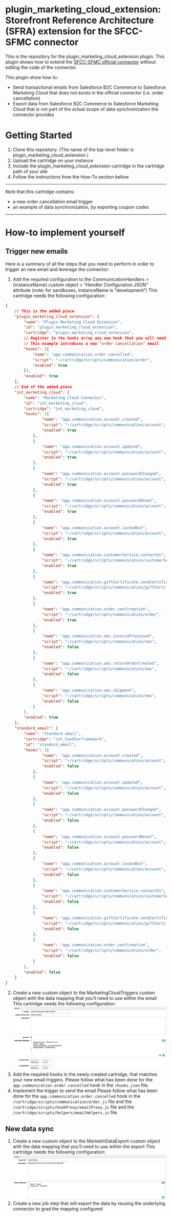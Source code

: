 # plugin_marketing_cloud_extension: Storefront Reference Architecture (SFRA) extension for the SFCC-SFMC connector

This is the repository for the plugin_marketing_cloud_extension plugin. This plugin shows how to extend the [SFCC-SFMC official connector](https://github.com/SalesforceCommerceCloud/marketing-cloud-connector) without editing the code of the connector.

This plugin show how to:
- Send transactional emails from Salesforce B2C Commerce to Salesforce Marketing Cloud that does not exists in the official connector (i.e. order cancellation)
- Export data from Salesforce B2C Commerce to Salesforce Marketing Cloud that is not part of the actual scope of data synchronization the connector provides

# Getting Started

1. Clone this repository. (The name of the top-level folder is plugin_marketing_cloud_extension.)
2. Upload the cartridge on your instance
3. Include the plugin_marketing_cloud_extension cartridge in the cartridge path of your site
4. Follow the instructions frow the How-To section bellow

---
Note that this cartridge contains:
- a new order cancellation email trigger
- an example of data synchronization, by exporting coupon codes
---

# How-to implement yourself

## Trigger new emails

Here is a summary of all the steps that you need to perform in order to trigger an new email and leverage the connector:

1. Add the required configuration to the CommunicationHandlers > {instanceName} custom object > “Handler Configuration JSON” attribute (note: for sandboxes, instanceName is “development“)
This cartridge needs the following configuration:
```json
{
    // This is the added piece
	"plugin_marketing_cloud_extension": {
		"name": "Plugin Marketing Cloud Extension",
		"id": "plugin_marketing_cloud_extension",
		"cartridge": "plugin_marketing_cloud_extension",
		// Register in the hooks array any new hook that you will need to trigger. Basically one hook is associated to one interaction, so one email
		// This example introduces a new "order cancellation" email
		"hooks": [{
			"name": "app.communication.order.cancelled",
			"script": "~/cartridge/scripts/communication/order",
			"enabled": true
		}],
		"enabled": true
	},
	// End of the added piece
	"int_marketing_cloud": {
		"name": "Marketing Cloud Connector",
		"id": "int_marketing_cloud",
		"cartridge": "int_marketing_cloud",
		"hooks": [{
				"name": "app.communication.account.created",
				"script": "~/cartridge/scripts/communication/account",
				"enabled": true
			},
			{
				"name": "app.communication.account.updated",
				"script": "~/cartridge/scripts/communication/account",
				"enabled": true
			},
			{
				"name": "app.communication.account.passwordChanged",
				"script": "~/cartridge/scripts/communication/account",
				"enabled": true
			},
			{
				"name": "app.communication.account.passwordReset",
				"script": "~/cartridge/scripts/communication/account",
				"enabled": true
			},
			{
				"name": "app.communication.account.lockedOut",
				"script": "~/cartridge/scripts/communication/account",
				"enabled": true
			},
			{
				"name": "app.communication.customerService.contactUs",
				"script": "~/cartridge/scripts/communication/customerService",
				"enabled": true
			},
			{
				"name": "app.communication.giftCertificate.sendCertificate",
				"script": "~/cartridge/scripts/communication/giftCertificate",
				"enabled": true
			},
			{
				"name": "app.communication.order.confirmation",
				"script": "~/cartridge/scripts/communication/order",
				"enabled": true
			},
			{
				"name": "app.communication.oms.invoiceProcessed",
				"script": "~/cartridge/scripts/communication/oms",
				"enabled": false
			},
			{
				"name": "app.communication.oms.returnOrderCreated",
				"script": "~/cartridge/scripts/communication/oms",
				"enabled": false
			},
			{
				"name": "app.communication.oms.shipment",
				"script": "~/cartridge/scripts/communication/oms",
				"enabled": false
			}
		],
		"enabled": true
	},
	"standard_email": {
		"name": "Standard email",
		"cartridge": "int_handlerframework",
		"id": "standard_email",
		"hooks": [{
				"name": "app.communication.account.created",
				"script": "~/cartridge/scripts/communication/account",
				"enabled": false
			},
			{
				"name": "app.communication.account.updated",
				"script": "~/cartridge/scripts/communication/account",
				"enabled": false
			},
			{
				"name": "app.communication.account.passwordChanged",
				"script": "~/cartridge/scripts/communication/account",
				"enabled": false
			},
			{
				"name": "app.communication.account.passwordReset",
				"script": "~/cartridge/scripts/communication/account",
				"enabled": false
			},
			{
				"name": "app.communication.account.lockedOut",
				"script": "~/cartridge/scripts/communication/account",
				"enabled": false
			},
			{
				"name": "app.communication.customerService.contactUs",
				"script": "~/cartridge/scripts/communication/customerService",
				"enabled": false
			},
			{
				"name": "app.communication.giftCertificate.sendCertificate",
				"script": "~/cartridge/scripts/communication/giftCertificate",
				"enabled": false
			},
			{
				"name": "app.communication.order.confirmation",
				"script": "~/cartridge/scripts/communication/order",
				"enabled": false
			}
		],
		"enabled": false
	}
}
```
2. Create a new custom object to the MarketingCloudTriggers custom object with the data mapping that you’ll need to use within the email
This cartridge needs the following configuration:
![Screenshot of the configuration](https://github.com/jbachelet/plugin_marketing_cloud_extension/raw/master/readme.app.communication.order.cancelled.screenshot.png "Screenshot of the configuration")
3. Add the required hooks in the newly created cartridge, that matches your new email triggers. Please follow what has been done for the `app.communication.order.cancelled` hook in the `/hooks.json` file.
4. Implement the trigger to send the email
Please follow what has been done for the `app.communication.order.cancelled` hook in the `/cartridge/scripts/communication/order.js` file and the `/cartridge/scripts/hookProxy/emailProxy.js` file and the `/cartridge/scripts/helpers/emailHelpers.js` file.

## New data sync

1. Create a new custom object to the MarketinDataExport custom object with the data mapping that you’ll need to use within the export
This cartridge needs the following configuration:
![Screenshot of the configuration](https://github.com/jbachelet/plugin_marketing_cloud_extension/raw/master/readme.couponCodes.screenshot.png "Screenshot of the configuration")
2. Create a new job step that will export the data by reusing the underlying connector to grad the mapping configured